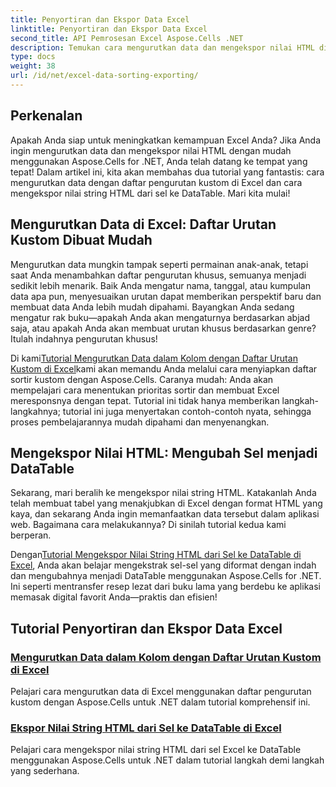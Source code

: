 ```yaml
---
title: Penyortiran dan Ekspor Data Excel
linktitle: Penyortiran dan Ekspor Data Excel
second_title: API Pemrosesan Excel Aspose.Cells .NET
description: Temukan cara mengurutkan data dan mengekspor nilai HTML di Excel dengan Aspose.Cells untuk .NET melalui tutorial yang mudah diikuti ini.
type: docs
weight: 38
url: /id/net/excel-data-sorting-exporting/
---
```

## Perkenalan

Apakah Anda siap untuk meningkatkan kemampuan Excel Anda? Jika Anda ingin mengurutkan data dan mengekspor nilai HTML dengan mudah menggunakan Aspose.Cells for .NET, Anda telah datang ke tempat yang tepat! Dalam artikel ini, kita akan membahas dua tutorial yang fantastis: cara mengurutkan data dengan daftar pengurutan kustom di Excel dan cara mengekspor nilai string HTML dari sel ke DataTable. Mari kita mulai!

## Mengurutkan Data di Excel: Daftar Urutan Kustom Dibuat Mudah

Mengurutkan data mungkin tampak seperti permainan anak-anak, tetapi saat Anda menambahkan daftar pengurutan khusus, semuanya menjadi sedikit lebih menarik. Baik Anda mengatur nama, tanggal, atau kumpulan data apa pun, menyesuaikan urutan dapat memberikan perspektif baru dan membuat data Anda lebih mudah dipahami. Bayangkan Anda sedang mengatur rak buku—apakah Anda akan mengaturnya berdasarkan abjad saja, atau apakah Anda akan membuat urutan khusus berdasarkan genre? Itulah indahnya pengurutan khusus! 

 Di kami[Tutorial Mengurutkan Data dalam Kolom dengan Daftar Urutan Kustom di Excel](./sort-data-in-a-column-with-custom-sort-list-in-excel/)kami akan memandu Anda melalui cara menyiapkan daftar sortir kustom dengan Aspose.Cells. Caranya mudah: Anda akan mempelajari cara menentukan prioritas sortir dan membuat Excel meresponsnya dengan tepat. Tutorial ini tidak hanya memberikan langkah-langkahnya; tutorial ini juga menyertakan contoh-contoh nyata, sehingga proses pembelajarannya mudah dipahami dan menyenangkan.

## Mengekspor Nilai HTML: Mengubah Sel menjadi DataTable

Sekarang, mari beralih ke mengekspor nilai string HTML. Katakanlah Anda telah membuat tabel yang menakjubkan di Excel dengan format HTML yang kaya, dan sekarang Anda ingin memanfaatkan data tersebut dalam aplikasi web. Bagaimana cara melakukannya? Di sinilah tutorial kedua kami berperan. 

 Dengan[Tutorial Mengekspor Nilai String HTML dari Sel ke DataTable di Excel](./export-html-string-value-of-cells-to-datatable-in-excel/), Anda akan belajar mengekstrak sel-sel yang diformat dengan indah dan mengubahnya menjadi DataTable menggunakan Aspose.Cells for .NET. Ini seperti mentransfer resep lezat dari buku lama yang berdebu ke aplikasi memasak digital favorit Anda—praktis dan efisien!

## Tutorial Penyortiran dan Ekspor Data Excel
### [Mengurutkan Data dalam Kolom dengan Daftar Urutan Kustom di Excel](./sort-data-in-a-column-with-custom-sort-list-in-excel/)
Pelajari cara mengurutkan data di Excel menggunakan daftar pengurutan kustom dengan Aspose.Cells untuk .NET dalam tutorial komprehensif ini.
### [Ekspor Nilai String HTML dari Sel ke DataTable di Excel](./export-html-string-value-of-cells-to-datatable-in-excel/)
Pelajari cara mengekspor nilai string HTML dari sel Excel ke DataTable menggunakan Aspose.Cells untuk .NET dalam tutorial langkah demi langkah yang sederhana.